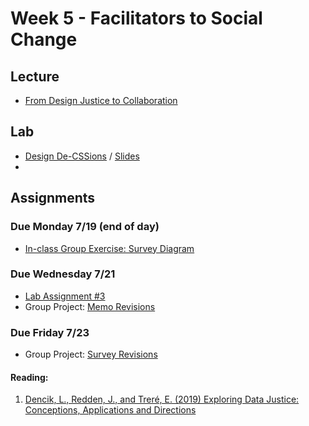 # Week 5 - Facilitators to Social Change
## Lecture
- [From Design Justice to Collaboration](./Materials/AA191_S_W5_Lecture_5.pdf)

## Lab
-  [Design De-CSSions](./Lab/readme.md) / [Slides](./Materials/AA191_S_W5_Lab_5.pdf)
-  
  <!-- or -->
<!-- -  Map Layers and Visual Design -->


## Assignments

### Due Monday 7/19 (end of day)
- [In-class Group Exercise: Survey Diagram](./Materials/inclass_group_exercise.md)

### Due Wednesday 7/21
- [Lab Assignment #3](Lab/assignment.md)
- Group Project: [Memo Revisions](https://github.com/albertkun/211A-ASIAAM-191A/discussions/15)

### Due Friday 7/23
- Group Project: [Survey Revisions](https://github.com/albertkun/211A-ASIAAM-191A/discussions/15)


#### Reading:
1. [Dencik, L., Redden, J., and Treré, E. (2019) Exploring Data Justice: Conceptions, Applications and Directions](./Materials/DataJustice.pdf)